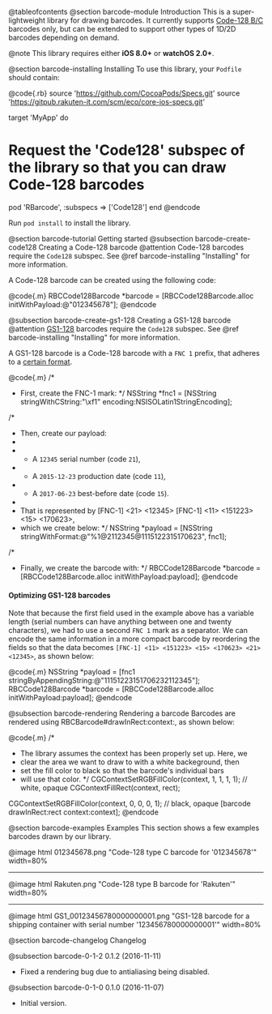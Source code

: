@tableofcontents
@section barcode-module Introduction
This is a super-lightweight library for drawing barcodes. It currently supports [Code-128 B/C](https://en.wikipedia.org/wiki/Code_128) barcodes only, but can be extended to support other types of 1D/2D barcodes depending on demand.

@note This library requires either **iOS 8.0+** or **watchOS 2.0+**.

@section barcode-installing Installing
To use this library, your `Podfile` should contain:

@code{.rb}
source 'https://github.com/CocoaPods/Specs.git'
source 'https://gitpub.rakuten-it.com/scm/eco/core-ios-specs.git'

target 'MyApp' do
  # Request the 'Code128' subspec of the library so that you can draw Code-128 barcodes
  pod 'RBarcode', :subspecs => ['Code128']
end
@endcode

Run `pod install` to install the library.


@section barcode-tutorial Getting started
@subsection barcode-create-code128 Creating a Code-128 barcode
@attention Code-128 barcodes require the `Code128` subspec. See @ref barcode-installing "Installing" for more information.

A Code-128 barcode can be created using the following code:

@code{.m}
RBCCode128Barcode *barcode = [RBCCode128Barcode.alloc initWithPayload:@"012345678"];
@endcode

@subsection barcode-create-gs1-128 Creating a GS1-128 barcode
@attention [GS1-128](https://en.wikipedia.org/wiki/GS1-128) barcodes require the `Code128` subspec. See @ref barcode-installing "Installing" for more information.

A GS1-128 barcode is a Code-128 barcode with a `FNC 1` prefix, that adheres to a [certain format](https://en.wikipedia.org/wiki/GS1-128).

@code{.m}
/*
 * First, create the FNC-1 mark:
 */
NSString *fnc1 = [NSString stringWithCString:"\xf1" encoding:NSISOLatin1StringEncoding];

/*
 * Then, create our payload:
 *
 * - A `12345` serial number (code `21`),
 * - A `2015-12-23` production date (code `11`),
 * - A `2017-06-23` best-before date (code `15`).
 *
 * That is represented by [FNC-1] <21> <12345> [FNC-1] <11> <151223> <15> <170623>,
 * which we create below:
 */
NSString *payload = [NSString stringWithFormat:@"%1$@2112345%1$@1115122315170623", fnc1];

/*
 * Finally, we create the barcode with:
 */
RBCCode128Barcode *barcode = [RBCCode128Barcode.alloc initWithPayload:payload];
@endcode

#### Optimizing GS1-128 barcodes
Note that because the first field used in the example above has a variable length (serial numbers can have anything between
one and twenty characters), we had to use a second `FNC 1` mark as a separator. We can encode the same information in a
more compact barcode by reordering the fields so that the data becomes `[FNC-1] <11> <151223> <15> <170623> <21> <12345>`, as
shown below:

@code{.m}
NSString *payload = [fnc1 stringByAppendingString:@"11151223151706232112345"];
RBCCode128Barcode *barcode = [RBCCode128Barcode.alloc initWithPayload:payload];
@endcode

@subsection barcode-rendering Rendering a barcode
Barcodes are rendered using RBCBarcode#drawInRect:context:, as shown below:

@code{.m}
/*
 * The library assumes the context has been properly set up. Here, we
 * clear the area we want to draw to with a white backeground, then
 * set the fill color to black so that the barcode's individual bars
 * will use that color.
 */
CGContextSetRGBFillColor(context, 1, 1, 1, 1); // white, opaque
CGContextFillRect(context, rect);

CGContextSetRGBFillColor(context, 0, 0, 0, 1); // black, opaque
[barcode drawInRect:rect context:context];
@endcode

@section barcode-examples Examples
This section shows a few examples barcodes drawn by our library.

@image html 012345678.png "Code-128 type C barcode for '012345678'" width=80%

---

@image html Rakuten.png "Code-128 type B barcode for 'Rakuten'" width=80%

---

@image html GS1_00123456780000000001.png "GS1-128 barcode for a shipping container with serial number '123456780000000001'" width=80%

@section barcode-changelog Changelog

@subsection barcode-0-1-2 0.1.2 (2016-11-11)
* Fixed a rendering bug due to antialiasing being disabled.

@subsection barcode-0-1-0 0.1.0 (2016-11-07)
* Initial version.

